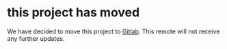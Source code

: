 # this project has moved
We have decided to move this project to [Gitlab](https://gitlab.com/ElderResearch/rd/gpu-launch-app). This remote will not receive any further updates. 
